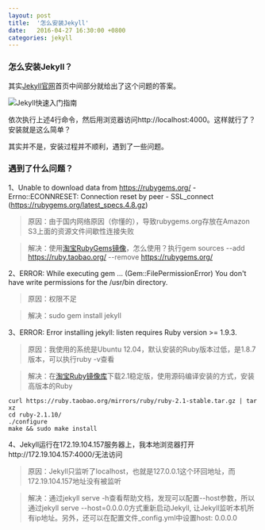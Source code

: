 ```yaml
---
layout: post
title:  '怎么安装Jekyll'
date:   2016-04-27 16:30:00 +0800
categories: jekyll
---
```

### 怎么安装Jekyll？

其实[Jekyll官网][Jekyll官网]首页中间部分就给出了这个问题的答案。

![Jekyll快速入门指南][Jekyll快速入门指南]

依次执行上述4行命令，然后用浏览器访问http://localhost:4000。这样就行了？安装就是这么简单？

其实并不是，安装过程并不顺利，遇到了一些问题。

### 遇到了什么问题？

1、Unable to download data from https://rubygems.org/ - Errno::ECONNRESET: Connection reset by peer - SSL_connect (https://rubygems.org/latest_specs.4.8.gz)

> 原因：由于国内网络原因（你懂的），导致rubygems.org存放在Amazon S3上面的资源文件间歇性连接失败

> 解决：使用[淘宝RubyGems镜像][淘宝RubyGems镜像]，怎么使用？执行gem sources --add https://ruby.taobao.org/ --remove https://rubygems.org/  

2、ERROR:  While executing gem ... (Gem::FilePermissionError)
    You don't have write permissions for the /usr/bin directory.

> 原因：权限不足

> 解决：sudo gem install jekyll

3、ERROR:  Error installing jekyll:
        listen requires Ruby version >= 1.9.3.
        
> 原因：我使用的系统是Ubuntu 12.04，默认安装的Ruby版本过低，是1.8.7版本，可以执行ruby -v查看

> 解决：在[淘宝Ruby镜像库][淘宝Ruby镜像库]下载2.1稳定版，使用源码编译安装的方式，安装高版本的Ruby 

    curl https://ruby.taobao.org/mirrors/ruby/ruby-2.1-stable.tar.gz | tar xz
    cd ruby-2.1.10/
    ./configure
    make && sudo make install

4、Jekyll运行在172.19.104.157服务器上，我本地浏览器打开http://172.19.104.157:4000/无法访问

> 原因：Jekyll只监听了localhost，也就是127.0.0.1这个环回地址，而172.19.104.157地址没有被监听

> 解决：通过jekyll serve -h查看帮助文档，发现可以配置--host参数，所以通过jekyll serve --host=0.0.0.0方式重新启动Jekyll, 让Jekyll监听本机所有ip地址。另外，还可以在配置文件_config.yml中设置host: 0.0.0.0


[Jekyll官网]: https://jekyllrb.com/
[淘宝RubyGems镜像]: https://ruby.taobao.org/
[淘宝Ruby镜像库]: https://ruby.taobao.org/mirrors/ruby/

[Jekyll快速入门指南]: http://7xtisb.com2.z0.glb.clouddn.com/images/howtoinstalljekyll/installjekyll.jpg